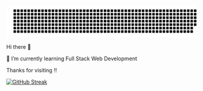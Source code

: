 ![gitartwork](gitartwork1.svg)


Hi there 👋

🌱 I’m currently learning Full Stack Web Development

Thanks for visiting !!


[![GitHub Streak](https://streak-stats.demolab.com/?user=DhivyaLakshmi10)](https://git.io/streak-stats)
